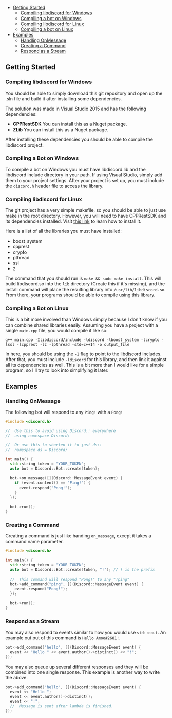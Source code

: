 - [Getting Started](#getting-started)
  - [Compiling libdiscord for Windows](#compiling-libdiscord-for-windows)
  - [Compiling a bot on Windows](#compiling-a-bot-on-windows)
  - [Compiling libdiscord for Linux](#compiling-libdiscord-for-linux)
  - [Compiling a bot on Linux](#compiling-a-bot-on-linux)
- [Examples](#examples)
  - [Handling OnMessage](#handling-onmessage)
  - [Creating a Command](#creating-a-command)
  - [Respond as a Stream](#respond-as-a-stream)
  
## Getting Started

### Compiling libdiscord for Windows

You should be able to simply download this git repository and open up the .sln file and build it after installing some dependencies. 

The solution was made in Visual Studio 2015 and has the following dependencies:

- **CPPRestSDK** You can install this as a Nuget package.
- **ZLib** You can install this as a Nuget package. 

After installing these dependencies you should be able to compile the libdiscord project.

### Compiling a Bot on Windows
To compile a bot on Windows you must have libdiscord.lib and the libdiscord include directory in your path. If using Visual Studio, simply add them to your project settings. After your project is set up, you must include the `discord.h` header file to access the library.

### Compiling libdiscord for Linux
The git project has a very simple makefile, so you should be able to just use make in the root directory. However, you will need to have CPPRestSDK and its dependencies installed. Visit [this link](https://github.com/Microsoft/cpprestsdk/wiki/How-to-build-for-Linux) to learn how to install it.

Here is a list of all the libraries you must have installed:

- boost_system
- cpprest
- crypto
- pthread
- ssl
- z

The command that you should run is `make && sudo make install`. This will build libdiscord.so into the `lib` directory (Create this if it's missing), and the install command will place the resulting library into `/usr/lib/libdiscord.so`. From there, your programs should be able to compile using this library.

### Compiling a Bot on Linux
This is a bit more involved than Windows simply because I don't know if you can combine shared libraries easily. Assuming you have a project with a single `main.cpp` file, you would compile it like so:

```
g++ main.cpp -Ilibdiscord/include -ldiscord -lboost_system -lcrypto -lssl -lcpprest -lz -lpthread -std=c++14 -o output_file
```

In here, you should be using the `-I` flag to point to the libdiscord includes. After that, you must include `-ldiscord` for this library, and then link it against all its dependencies as well. This is a bit more than I would like for a simple program, so I'll try to look into simplifying it later.

## Examples
### Handling OnMessage
The following bot will respond to any `Ping!` with a `Pong!`

```cpp
#include <discord.h>

//  Use this to avoid using Discord:: everywhere
//  using namespace Discord;

//  Or use this to shorten it to just ds::
//  namespace ds = Discord;

int main() {
  std::string token = "YOUR_TOKEN";
  auto bot = Discord::Bot::create(token);
  
  bot->on_message([](Discord::MessageEvent event) {
    if (event.content() == "Ping!") {
      event.respond("Pong!");
    }
  });
  
  bot->run();
}
```

### Creating a Command
Creating a command is just like handing `on_message`, except it takes a command name parameter.

```cpp
#include <discord.h>

int main() {
  std::string token = "YOUR_TOKEN";
  auto bot = Discord::Bot::create(token, "!"); // ! is the prefix
  
  //  This command will respond "Pong!" to any "!ping"
  bot->add_command("ping", [](Discord::MessageEvent event) {
    event.respond("Pong!");
  });
  
  bot->run();
}
```

### Respond as a Stream
You may also respond to events similar to how you would use `std::cout`. An example out put of this command is `Hello Amoo#2681!`.

```cpp
bot->add_command("hello", [](Discord::MessageEvent event) {
  event << "Hello " << event.author()->distinct() << "!";
});
```

You may also queue up several different responses and they will be combined into one single response. This example is another way to write the above.

```cpp
bot->add_command("hello", [](Discord::MessageEvent event) {
  event << "Hello ";
  event << event.author()->distinct();
  event << "!";
  //  Message is sent after lambda is finished.
});
```

